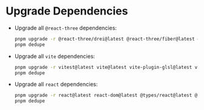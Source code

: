 # Upgrade Dependencies

- Upgrade all `@react-three` dependencies:

  ```bash
  pnpm upgrade -r @react-three/drei@latest @react-three/fiber@latest @react-three/xr@latest @react-three/uikit@latest @react-three/postprocessing@latest @react-three/rapier@latest @react-three/test-renderer@latest @react-three/handle@latest koota@latest @pmndrs/xr@latest
  pnpm dedupe
  ```

- Upgrade all `vite` dependencies:

  ```bash
  pnpm upgrade -r vitest@latest vite@latest vite-plugin-glsl@latest vite-tsconfig-paths@latest @vitejs/plugin-react@latest
  pnpm dedupe
  ```

- Upgrade all `react` dependencies:

  ```bash
  pnpm upgrade -r react@latest react-dom@latest @types/react@latest @types/react-dom@latest eslint-plugin-react-compiler@latest babel-plugin-react-compiler@latest
  pnpm dedupe
  ```
